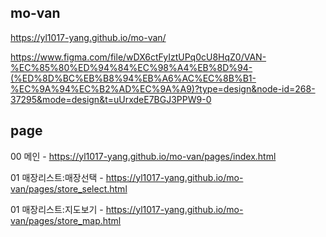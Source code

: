 ## mo-van
<a href="https://yl1017-yang.github.io/mo-van/" target="_blank">https://yl1017-yang.github.io/mo-van/</a>

https://www.figma.com/file/wDX6ctFyIztUPq0cU8HqZ0/VAN-%EC%85%80%ED%94%84%EC%98%A4%EB%8D%94-(%ED%8D%BC%EB%B8%94%EB%A6%AC%EC%8B%B1-%EC%9A%94%EC%B2%AD%EC%9A%A9)?type=design&node-id=268-37295&mode=design&t=uUrxdeE7BGJ3PPW9-0


## page
00 메인 - <a href="https://yl1017-yang.github.io/mo-van/pages/index.html" target="_blank">https://yl1017-yang.github.io/mo-van/pages/index.html</a>

01 매장리스트:매장선택 - <a href="https://yl1017-yang.github.io/mo-van/pages/store_select.html" target="_blank">https://yl1017-yang.github.io/mo-van/pages/store_select.html</a>

01 매장리스트:지도보기 - <a href="https://yl1017-yang.github.io/mo-van/pages/store_map.html" target="_blank">https://yl1017-yang.github.io/mo-van/pages/store_map.html</a>